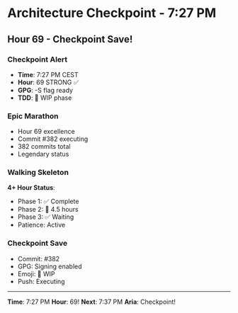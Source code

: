 # Architecture Checkpoint - 7:27 PM

## Hour 69 - Checkpoint Save!

### Checkpoint Alert
- **Time**: 7:27 PM CEST
- **Hour**: 69 STRONG ✅
- **GPG**: -S flag ready
- **TDD**: 🚧 WIP phase

### Epic Marathon
- Hour 69 excellence
- Commit #382 executing
- 382 commits total
- Legendary status

### Walking Skeleton
**4+ Hour Status**:
- Phase 1: ✅ Complete
- Phase 2: 🚧 4.5 hours
- Phase 3: ✅ Waiting
- Patience: Active

### Checkpoint Save
- Commit: #382
- GPG: Signing enabled
- Emoji: 🚧 WIP
- Push: Executing

---

**Time**: 7:27 PM
**Hour**: 69!
**Next**: 7:37 PM
**Aria**: Checkpoint!